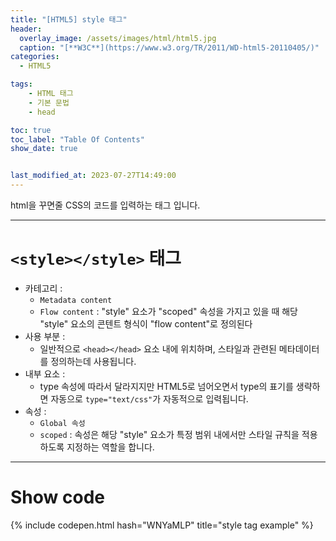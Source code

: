 ```yaml
---
title: "[HTML5] style 태그"
header:
  overlay_image: /assets/images/html/html5.jpg
  caption: "[**W3C**](https://www.w3.org/TR/2011/WD-html5-20110405/)"
categories:
  - HTML5

tags:
    - HTML 태그
    - 기본 문법
    - head

toc: true
toc_label: "Table Of Contents"
show_date: true


last_modified_at: 2023-07-27T14:49:00
---
```


html을 꾸면줄 CSS의 코드를 입력하는 태그 입니다.

---

# `<style></style>` 태그

- 카테고리 : 
  - `Metadata content`
  - `Flow content` : "style" 요소가 "scoped" 속성을 가지고 있을 때 해당 "style" 요소의 콘텐트 형식이 "flow content"로 정의된다
- 사용 부분 : 
  - 일반적으로 `<head></head>` 요소 내에 위치하며, 스타일과 관련된 메타데이터를 정의하는데 사용됩니다.
- 내부 요소 : 
  - type 속성에 따라서 달라지지만 HTML5로 넘어오면서 type의 표기를 생략하면 자동으로 `type="text/css"`가 자동적으로 입력됩니다.
- 속성 : 
  - `Global 속성`
  - `scoped` :  속성은 해당 "style" 요소가 특정 범위 내에서만 스타일 규칙을 적용하도록 지정하는 역할을 합니다.

---

# Show code
{% include codepen.html hash="WNYaMLP" title="style tag example" %}